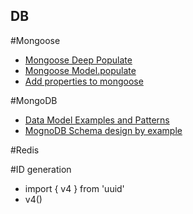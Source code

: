 DB
-----

#Mongoose
- [Mongoose Deep Populate](https://github.com/buunguyen/mongoose-deep-populate)
- [Mongoose Model.populate](http://mongoosejs.com/docs/api.html#model_Model.populate)
- [Add properties to mongoose](https://stackoverflow.com/questions/22415758/how-do-i-add-temporary-properties-on-a-mongoose-object-just-for-response-which)


#MongoDB

- [Data Model Examples and Patterns](https://docs.mongodb.com/manual/applications/data-models/)
- [MognoDB Schema design by example](https://www.slideshare.net/mongodb/schema-design-by-example)


#Redis


#ID generation
- import { v4 } from 'uuid' 
- v4()
